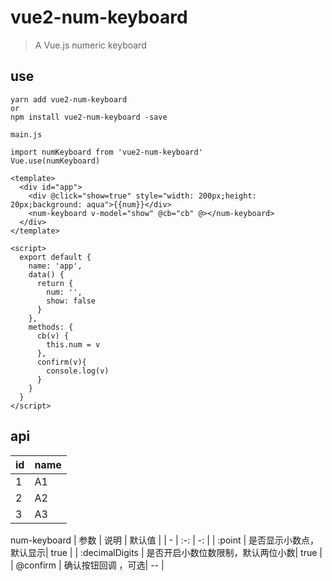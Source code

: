 # vue2-num-keyboard

> A Vue.js numeric keyboard

## use
```
yarn add vue2-num-keyboard
or
npm install vue2-num-keyboard -save
```

```main.js```
```
import numKeyboard from 'vue2-num-keyboard'
Vue.use(numKeyboard)
```

```
<template>
  <div id="app">
    <div @click="show=true" style="width: 200px;height: 20px;background: aqua">{{num}}</div>
    <num-keyboard v-model="show" @cb="cb" @></num-keyboard>
  </div>
</template>

<script>
  export default {
    name: 'app',
    data() {
      return {
        num: '',
        show: false
      }
    },
    methods: {
      cb(v) {
        this.num = v
      },
      confirm(v){
        console.log(v)
      }
    }
  }
</script>
```
## api
|id|name|
|:-|:-|
|1|A1|
|2|A2|
|3|A3|
num-keyboard
| 参数 | 说明 | 默认值 |
| - | :-: | -: |
| :point | 是否显示小数点，默认显示| true |
| :decimalDigits  | 是否开启小数位数限制，默认两位小数| true |
| @confirm | 确认按钮回调 ，可选| -- |
